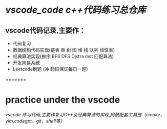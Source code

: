 # ***vscode_code c++代码练习总仓库***
## vscode代码记录,主要作：
* 代码复习
* 数据结构代码实现(链表 串 树 图 堆 栈 队列 线性表)
* 经典算法实现(排序 BFS DFS Djstra mst 匹配算法)
* 开发简易系统
* Leetcode刷题 (冲  起码保证每日一题)

=======
# practice under the vscode
*vscode 练习代码,主要作复习C++及经典算法的实现,捣鼓配套工具链（cmake，vim,codegpt，git，shell等）*